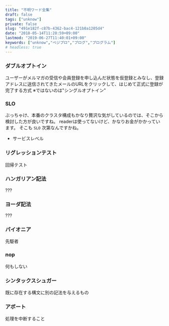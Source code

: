 ```yaml
---
title: "不明ワード全集"
draft: false
tags: ["unknow"]
private: false
slug: "491e182f-c87b-4362-bac4-121b0a1205d4"
date: "2018-05-14T11:28:59+09:00"
lastmod: "2019-06-27T11:40:01+09:00"
keywords: ["unknow","ベジプロ","プログ","プログラム"]
# headless: true
---
```


### ダブルオプトイン
ユーザーがメルマガの受信や会員登録を申し込んだ状態を仮登録とみなし、登録アドレスに送信されてきたメールのURLをクリックして、はじめて正式に登録が完了する方式
※ではないのは"シングルオプトイン"

### SLO
ぶっちゃけ、本番のクラスタ構成もかなり贅沢な気がしているのでは、そこから検討した方が良いですね。
readerは使ってないけど、かなりお金がかかっています。
そこも `SLO` 次第なんですかね。
* サービスレベル

### リグレッションテスト
回帰テスト

### ハンガリアン記法
???

### ヨーダ記法
???

### パイオニア
先駆者

### nop
何もしない

### シンタックスシュガー
既に存在する構文に別の記法を与えるもの

### アボート
処理を中断すること
